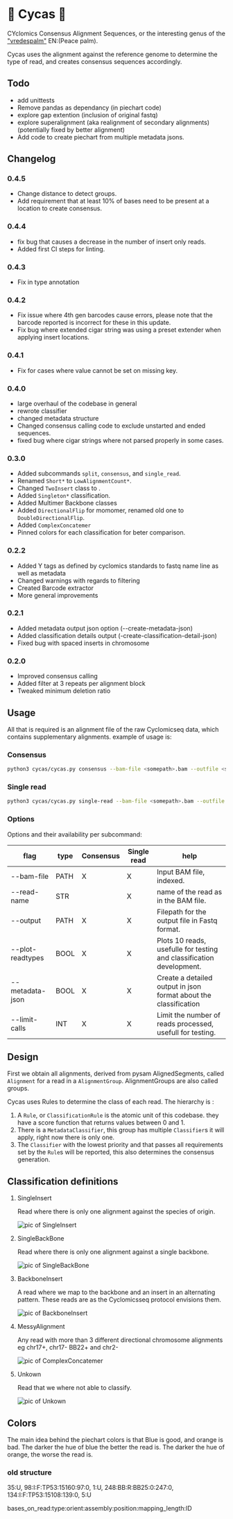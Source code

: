 # 🌴 Cycas 🌴

CYclomics Consensus Alignment Sequences, or the interesting genus of the ["vredespalm"](https://en.wikipedia.org/wiki/Cycas) EN:(Peace palm).

Cycas uses the alignment against the reference genome to determine the type of read, and creates consensus sequences accordingly.


## Todo

- add unittests
- Remove pandas as dependancy (in piechart code)
- explore gap extention (inclusion of original fastq)
- explore superalignment (aka realignment of secondary alignments) (potentially fixed by better alignment)
- Add code to create piechart from multiple metadata jsons.

## Changelog

### 0.4.5
- Change distance to detect groups.
- Add requirement that at least 10% of bases need to be present at a location to create consensus.

### 0.4.4
 - fix bug that causes a decrease in the number of insert only reads.
 - Added first CI steps for linting.

### 0.4.3
- Fix in type annotation

### 0.4.2
- Fix issue where 4th gen barcodes cause errors, please note that the barcode reported is incorrect for these in this update.
- Fix bug where extended cigar string was using a preset extender when applying insert locations.

### 0.4.1
- Fix for cases where value cannot be set on missing key.

### 0.4.0
- large overhaul of the codebase in general
- rewrote classifier
- changed metadata structure
- Changed consensus calling code to exclude unstarted and ended sequences.
- fixed bug where cigar strings where not parsed properly in some cases.

### 0.3.0
- Added subcommands `split`, `consensus`, and `single_read`.
- Renamed `Short*` to `LowAlignmentCount*`.
- Changed `TwoInsert` class to .
- Added `Singleton*` classification.
- Added Multimer Backbone classes
- Added `DirectionalFlip` for momomer, renamed old one to `DoubleDirectionalFlip`.
- Added `ComplexConcatemer`
- Pinned colors for each classification for beter comparison.


### 0.2.2
- Added Y tags as defined by cyclomics standards to fastq name line as well as metadata
- Changed warnings with regards to filtering
- Created Barcode extractor
- More general improvements

### 0.2.1

- Added metadata output json option (--create-metadata-json)
- Added classification details output (-create-classification-detail-json)
- Fixed bug with spaced inserts in chromosome

### 0.2.0

- Improved consensus calling
- Added filter at 3 repeats per alignment block
- Tweaked minimum deletion ratio

## Usage

All that is required is an alignment file of the raw Cyclomicseq data, which contains supplementary alignments.
example of usage is:

### Consensus

``` bash
python3 cycas/cycas.py consensus --bam-file <somepath>.bam --outfile <somepath>.fastq --metadata-json <somepath>.json 
```

### Single read

``` bash
python3 cycas/cycas.py single-read --bam-file <somepath>.bam --outfile <somepath>.fastq --read-name <some-read-name>
```

### Options

Options and their availability per subcommand:

|flag                                 |type  |Consensus |Single read |help |
|-------------------------------------|------|----------|------------|-----|
| --bam-file                          | PATH | X        | X          | Input BAM file, indexed. |
| --read-name                         | STR  |          | X          | name of the read as in the BAM file. |
| --output                            | PATH | X        | X          | Filepath for the output file in Fastq format.  |
| --plot-readtypes                    | BOOL | X        | X          | Plots 10 reads, usefulle for testing and classification development.   |
| --metadata-json                     | BOOL | X        | X          | Create a detailed output in json format about the classification  |
| --limit-calls                       | INT  | X        | X          | Limit the number of reads processed, usefull for testing.  |


## Design

First we obtain all alignments, derived from pysam AlignedSegments, called `Alignment` for a read in a `AlignmentGroup`. AlignmentGroups are also called groups.

Cycas uses Rules to determine the class of each read. The hierarchy is :

1. A `Rule`, or `ClassificationRule` is the atomic unit of this codebase. they have a score function that returns values between 0 and 1.
1. There is a `MetadataClassifier`, this group has multiple `Classifier`s it will apply, right now there is only one.
1. The `Classifier` with the lowest priority and that passes all requirements set by the `Rule`s will be reported, this also determines the consensus generation. 

## Classification definitions

1. SingleInsert

    Read where there is only one alignment against the species of origin.

    ![pic of SingleInsert](images/classification_examples/SingleInsert.png)

1. SingleBackBone

    Read where there is only one alignment against a single backbone.

    ![pic of SingleBackBone](images/classification_examples/SingleBackBone.png)

1. BackboneInsert

    A read where we map to the backbone and an insert in an alternating pattern. These reads are as the Cyclomicsseq protocol envisions them.

    ![pic of BackboneInsert](images/classification_examples/BackboneInsert.png)

1. MessyAlignment

    Any read with more than 3 different directional chromosome alignments eg chr17+, chr17- BB22+ and chr2- 

    ![pic of ComplexConcatemer](images/classification_examples/ComplexConcatemer.png)

1. Unkown

    Read that we where not able to classify.

    ![pic of Unkown](images/classification_examples/Unkown.png)

## Colors

The main idea behind the piechart colors is that Blue is good, and orange is bad. The darker the hue of blue the better the read is. The darker the hue of orange, the worse the read is.

### old structure

35:U,
98:I:F:TP53:15160:97:0,
1:U,
248:BB:R:BB25:0:247:0,
134:I:F:TP53:15108:139:0,
5:U

bases_on_read:type:orient:assembly:position:mapping_length:ID
 
